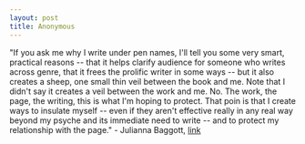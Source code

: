 ```yaml
---
layout: post
title: Anonymous
---
```


"If you ask me why I write under pen names, I'll tell you some very smart, practical reasons -- that it helps clarify audience for someone who writes across genre, that it frees the prolific writer in some ways -- but it also creates a sheep, one small thin veil between the book and me. Note that I didn't say it creates a veil between the work and me. No. The work, the page, the writing, this is what I'm hoping to protect. That poin is that I create ways to insulate myself -- even if they aren't effective really in any real way beyond my psyche and its immediate need to write -- and to protect my relationship with the page." - Julianna Baggott, [link](http://bridgetasher.blogspot.com/2014/09/on-kind-of-writers-block-on-not-writing.html)

